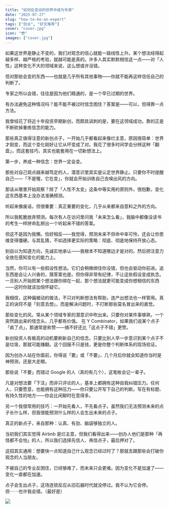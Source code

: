 ```yaml
---
title: "如何在变动的世界中成为专家"
date: "2025-07-27"
slug: "how-to-be-an-expert"
tags: ["创业", "好文推荐"]
cover: "cover.jpg"
icon: "😎"
images: ["cover.jpg"]
---
```

如果这世界是静止不变的，我们对观念的信心就能一路线性上升。某个想法经得起越多样、越严格的考验，就越可能是真的。许多人其实默默相信这一点——对「人性」这种变化不大的领域来说，这么想或许没错。



但对那些会变的东西——也就是几乎所有其他事物——你就不能再这样信任自己的判断了。



专家之所以会错，往往是因为他们精通的，是一个早已过期的世界。



有办法避免这种情况吗？能不能不被过时信念困住？答案是——可以，但得靠一点方法。



我曾经花了将近十年投资早期新创，而颇具讽刺的是，要在这领域成功，靠的正是不断砍掉重练信念的能力。



那些真正值得注意的新创点子，一开始几乎都看起来像烂主意，原因很简单：世界才刚变，而这个变化刚好让它从坏变成了对。我花了很多时间学会分辨这种「翻盘」，而这套技巧，其实也能套用在一切新想法上。



第一步，养成一种信念：世界一定会变。



那些对自己观点越来越笃定的人，潜意识里其实是认定世界静止。只要你不时提醒自己——「不是喔，它在变」，你就会开始训练自己去嗅出风的方向。



那该从哪里开始观察？除了「人性不太变」这条中等实用的原则外，很抱歉，变化这东西基本上没办法准确预测。



听起来像废话，但很重要：真正重要的变化，几乎从来都来自意料之外的方向。



所以我乾脆放弃预测。每次有人在访问里问我「未来怎么看」，我脑中都像没读书的考生一样拼命乱掰出一个听起来不错的答案。



但这不是因为我懒。恰好相反——我觉得，预测未来不但命中率可怜，还会让你思维变得僵硬。与其乱猜，不如选择更实际的策略：彻底、彻底地保持开放心态。



别自以为知道方向，先诚实地承认——我根本不知道哪边才是对的。然后把注意力全放在感知变化的能力上。



当然，你可以有一些假设性想法。它们会稍微绑住你没错，但也会驱动你前进。追东西是会让人兴奋的，猜答案也是。但你得非常有纪律，不让这些假设变成执念。
一旦别人开始把某个想法跟你绑在一起，那个想法就更可能变成你想相信的东西——这时你就该加倍怀疑它。



我相信，这种偏被动的做法，不只对判断想法有帮助，连产出想法也一样管用。真正的诀窍不是「刻意去想」，而是解决问题时，不打断那些莫名冒出来的直觉。



那些变化的风，常从某个领域专家的潜意识中吹出来。只要你对某件事够熟，一个突然跳出来的怪念头，几乎都有价值。
在 Y Combinator，如果我们说某个点子「疯了点」，那通常是称赞——搞不好还比「这点子不错」更赞。



新创投资人有极高的动机要刷新自己的信念。只要比别人早一步意识到某个点子不是垃圾，那就可能赚翻。这个回报不只是钱，更是你整个判断体系的现场验证。



因为创办人站在你面前，你得说「要」或「不要」，几个月后你就会知道你当时是神预测，还是大走眼。



那些说「不要」而错过 Google 的人（真的有几个），这笔帐会记一辈子。



凡是对想法要「下注」而非只评论的人，基本上都拥有这种自我纠错压力。任何人，只要愿意，也能拥有这种压力——你只要公开写下自己的判断。写在有标题、有持久性的地方——你会比闲聊时在意得多。



另一个我很常用的技巧：一开始先看人，不先看点子。虽然我们无法预测未来的点子长什么样，但我很能预测什么样的人会生出未来的点子。



真正的新点子，来自那种：认真、有劲、脑袋够独立的人。



当初我们其实觉得 Airbnb 是烂主意，但我们看得出来——创办人他们是那种「再怪都不会怕」的人，所以我们选择先信人、再信点子，最后押对了。



这招其实通用：想要快一点知道自己什么观念已经过时了？那就去跟那些会打破你观念的人当朋友。



不被自己的专业反困住，已经够难了，而未来只会更难。因为变化不是加速了——变化一直都在加速。



点子会生出点子，这场连锁反应从旧石器时代就没停过。我不认为它会停。
但⋯⋯也许我会错。（最好是）




![](https://prod-files-secure.s3.us-west-2.amazonaws.com/112d0858-5090-4d34-a606-b75eb8d65fd2/46476355-9cf3-4e99-9b7a-3531bc426380/1000202064.png?X-Amz-Algorithm=AWS4-HMAC-SHA256&X-Amz-Content-Sha256=UNSIGNED-PAYLOAD&X-Amz-Credential=ASIAZI2LB4665IXSZKC7%2F20250818%2Fus-west-2%2Fs3%2Faws4_request&X-Amz-Date=20250818T132110Z&X-Amz-Expires=3600&X-Amz-Security-Token=IQoJb3JpZ2luX2VjEFwaCXVzLXdlc3QtMiJHMEUCIQCIIlnPrbcpqBvFHaDHTxhmK3SX8%2B%2BeAYpkC%2FBspwgt0QIgRCmrJ7P2zL9E08hhUH2MuM4StFf83vKVIAUrBBCqZ1MqiAQIpf%2F%2F%2F%2F%2F%2F%2F%2F%2F%2FARAAGgw2Mzc0MjMxODM4MDUiDEn3Cf6hSjch1nZWMCrcAwqi8L3j5KecbUwSPD8Vqfcr45jHU03A%2BSGrqisK10NkYF2HRLdonX01KuqB%2F9ZdMZXs5u9dXabau5GIA2V55CE%2FAwx6PFiPfxsdhw0wbTVJ6fhB8fDDnctgrrj6Nr2LWwIBxAzyJ1GTEpyvld4jCb%2FGINHTpd9mfJ76k3zmIOx5Kb1nsWdkzjaSmzfnZRZ1ikVZ%2BO%2B6LLy5u9igjvsDwvxvvpKzNVljZBsxwmkbEWnRxWSykdUI%2FXpnd52xYSgP0pHgqlDDsD7XAfHPaLtwYjHKFxFEzr8AnJ7w1cQxUEVLOizijFZu%2Fve4V%2Bl6mVbzL0BPrpPRxotQfywqQRJEo7C4ZCRXXAtPaPezzNLxaCUpeC6ZfAVSV5DMsUvQ%2F7g84KgaU4mKHgREZSi5ghN7NMUi3ciXyG9BLuB037pjCDC1lo50BOldWNWYeduhQF5NZiBbneDRF6JZHOjTEstnF2eJ6Pav17NO8%2Fyu6Qsud9kWwRE2qhw1r7EjIB2rS6q3eeVBTXk7YNepcN2lCx%2FnSnVJ5eSlQzbNrMHWYhUJBigq8waRuOJ9yI1XYmNtRiIrNxkhLsbu7mH8%2BIdGnJb65mILrrw7wguSmAxofEohn0vWQR%2BDbIr87EgV4SgxMJOxjMUGOqUBjD0NATJpQafAd37nHn1is%2FQmzUS3BmgG%2BSuxKwfR2X4FjtKu0u2J%2B2WnJNOtacE7Ezcnyv%2F6BNAJTttANZEhlKOdaSCKKJ2ouOuuarijaiNQ0Dwn8fsQpb3QGgUHb0vMpV2alMBSCcButMICjlItzIc%2FMNRthpCJN5eJ97F4IMcbGt6vZ3su4u5A27G6086ZfYf4GsC1cSDmVjYBqTBQa38mCcZY&X-Amz-Signature=d397a81349c681bd2dd40623121aa1d4d016bd1951e3a83d41a6351fedfce967&X-Amz-SignedHeaders=host&x-amz-checksum-mode=ENABLED&x-id=GetObject)

